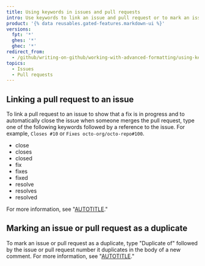 ```yaml
---
title: Using keywords in issues and pull requests
intro: Use keywords to link an issue and pull request or to mark an issue or pull request as a duplicate.
product: '{% data reusables.gated-features.markdown-ui %}'
versions:
  fpt: '*'
  ghes: '*'
  ghec: '*'
redirect_from:
  - /github/writing-on-github/working-with-advanced-formatting/using-keywords-in-issues-and-pull-requests
topics:
  - Issues
  - Pull requests
---
```


## Linking a pull request to an issue

To link a pull request to an issue to show that a fix is in progress and to automatically close the issue when someone merges the pull request, type one of the following keywords followed by a reference to the issue. For example, `Closes #10` or `Fixes octo-org/octo-repo#100`.

* close
* closes
* closed
* fix
* fixes
* fixed
* resolve
* resolves
* resolved

For more information, see "[AUTOTITLE](/issues/tracking-your-work-with-issues/linking-a-pull-request-to-an-issue)."

## Marking an issue or pull request as a duplicate

To mark an issue or pull request as a duplicate, type "Duplicate of" followed by the issue or pull request number it duplicates in the body of a new comment. For more information, see "[AUTOTITLE](/issues/tracking-your-work-with-issues/marking-issues-or-pull-requests-as-a-duplicate)."
